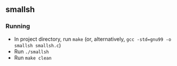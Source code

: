 ## smallsh

### Running

- In project directory, run `make` (or, alternatively, `gcc -std=gnu99 -o smallsh smallsh.c`)
- Run `./smallsh`
- Run `make clean`

